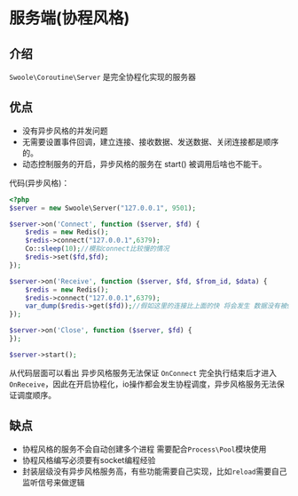 # 服务端(协程风格)

## 介绍
`Swoole\Coroutine\Server` 是完全协程化实现的服务器

## 优点
- 没有异步风格的并发问题
- 无需要设置事件回调，建立连接、接收数据、发送数据、关闭连接都是顺序的。
- 动态控制服务的开启，异步风格的服务在 start() 被调用后啥也不能干。

代码(异步风格)：
```php
<?php
$server = new Swoole\Server("127.0.0.1", 9501);

$server->on('Connect', function ($server, $fd) {
    $redis = new Redis();
    $redis->connect("127.0.0.1",6379);
    Co::sleep(10);//模拟connect比较慢的情况
    $redis->set($fd,$fd);
});

$server->on('Receive', function ($server, $fd, $from_id, $data) {
    $redis = new Redis();
    $redis->connect("127.0.0.1",6379);
    var_dump($redis->get($fd));//假如这里的连接比上面的快 将会发生 数据没有被set进去 导致逻辑出错
});

$server->on('Close', function ($server, $fd) {
});

$server->start();
```
从代码层面可以看出 异步风格服务无法保证 `OnConnect` 完全执行结束后才进入 `OnReceive`，因此在开启协程化，io操作都会发生协程调度，异步风格服务无法保证调度顺序。


## 缺点

- 协程风格的服务不会自动创建多个进程 需要配合`Process\Pool`模块使用
- 协程风格编写必须要有socket编程经验
- 封装层级没有异步风格服务高，有些功能需要自己实现，比如`reload`需要自己监听信号来做逻辑